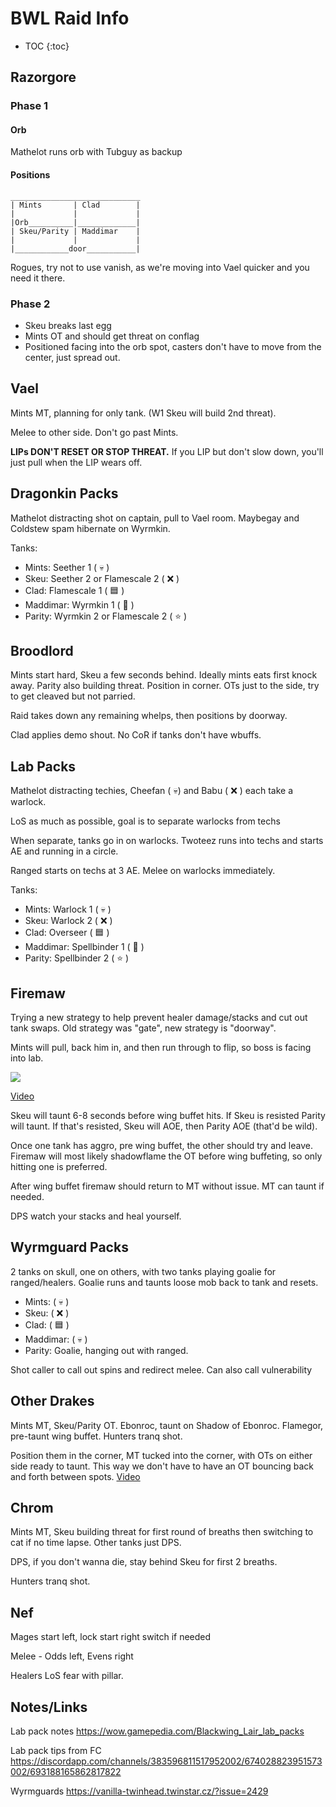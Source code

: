 # BWL Raid Info

* TOC
{:toc}

## Razorgore

### Phase 1
#### Orb
Mathelot runs orb with Tubguy as backup

#### Positions
```
_____________________________
| Mints       | Clad        |
|             |             |
|Orb__________|_____________|
| Skeu/Parity | Maddimar    |
|             |             |
|____________door___________|
```

Rogues, try not to use vanish, as we're moving into Vael quicker and you need it there.

### Phase 2
* Skeu breaks last egg
* Mints OT and should get threat on conflag
* Positioned facing into the orb spot, casters don't have to move from the center, just spread out.

## Vael

Mints MT, planning for only tank. (W1 Skeu will build 2nd threat).

Melee to other side. Don't go past Mints.

**LIPs DON'T RESET OR STOP THREAT.** If you LIP but don't slow down, you'll just pull when the LIP wears off.

## Dragonkin Packs

Mathelot distracting shot on captain, pull to Vael room. Maybegay and Coldstew spam hibernate on Wyrmkin.

Tanks:
* Mints: Seether 1 ( :skull: )
* Skeu: Seether 2 or Flamescale 2 ( :x: )
* Clad: Flamescale 1 ( :blue_square: )
* Maddimar: Wyrmkin 1 ( :crescent_moon: ) 
* Parity: Wyrmkin 2 or Flamescale 2 ( :star: )

## Broodlord
Mints start hard, Skeu a few seconds behind. Ideally mints eats first knock away. Parity also building threat. Position in corner. OTs just to the side, try to get cleaved but not parried.

Raid takes down any remaining whelps, then positions by doorway. 

Clad applies demo shout. No CoR if tanks don't have wbuffs.

## Lab Packs

Mathelot distracting techies, Cheefan ( :skull:) and Babu ( :x: ) each take a warlock.

LoS as much as possible, goal is to separate warlocks from techs

When separate, tanks go in on warlocks. Twoteez runs into techs and starts AE and running in a circle.

Ranged starts on techs at 3 AE. Melee on warlocks immediately.

Tanks:
* Mints: Warlock 1 ( :skull: )
* Skeu: Warlock 2 ( :x: )
* Clad: Overseer ( :blue_square: )
* Maddimar: Spellbinder 1 ( :crescent_moon: )
* Parity: Spellbinder 2 ( :star: )

## Firemaw

Trying a new strategy to help prevent healer damage/stacks and cut out tank swaps.
Old strategy was "gate", new strategy is "doorway".

Mints will pull, back him in, and then run through to flip, so boss is facing into lab.

![](https://user-images.githubusercontent.com/64050515/79832084-81236880-835d-11ea-80fc-7e8d6b043873.jpg)

[Video](https://clips.twitch.tv/HungryBenevolentBaboonYouDontSay)

Skeu will taunt 6-8 seconds before wing buffet hits.
If Skeu is resisted Parity will taunt. If that's resisted, Skeu will AOE, then Parity AOE (that'd be wild).

Once one tank has aggro, pre wing buffet, the other should try and leave.
Firemaw will most likely shadowflame the OT before wing buffeting, so only hitting one is preferred.

After wing buffet firemaw should return to MT without issue.
MT can taunt if needed.

DPS watch your stacks and heal yourself.

## Wyrmguard Packs

2 tanks on skull, one on others, with two tanks playing goalie for ranged/healers. Goalie runs and taunts loose mob back to tank and resets.

* Mints: ( :skull: )
* Skeu: ( :x: )
* Clad: ( :blue_square: )
* Maddimar: ( :skull: )
* Parity: Goalie, hanging out with ranged.

Shot caller to call out spins and redirect melee. Can also call vulnerability

## Other Drakes

Mints MT, Skeu/Parity OT. Ebonroc, taunt on Shadow of Ebonroc. Flamegor, pre-taunt wing buffet. Hunters tranq shot.

Position them in the corner, MT tucked into the corner, with OTs on either side ready to taunt. This way we don't have to have an OT bouncing back and forth between spots. [Video](https://www.twitch.tv/videos/596152667?t=0h42m36s)

## Chrom

Mints MT, Skeu building threat for first round of breaths then switching to cat if no time lapse. Other tanks just DPS.

DPS, if you don't wanna die, stay behind Skeu for first 2 breaths.

Hunters tranq shot.

## Nef

Mages start left, lock start right switch if needed

Melee - Odds left, Evens right

Healers LoS fear with pillar.

## Notes/Links
Lab pack notes https://wow.gamepedia.com/Blackwing_Lair_lab_packs

Lab pack tips from FC
https://discordapp.com/channels/383596811517952002/674028823951573002/693188165862817822

Wyrmguards
https://vanilla-twinhead.twinstar.cz/?issue=2429
